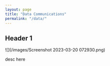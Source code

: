 ```yaml
---
layout: page
title: "Data Communications"
permalink: "/data/"
---
```


## Header 1
![](/images/Screenshot 2023-03-20 072930.png)

desc here

